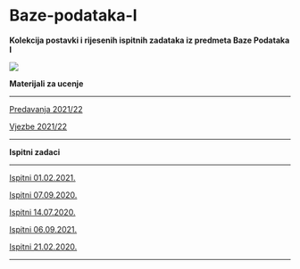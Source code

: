 # Baze-podataka-I


**Kolekcija postavki i rijesenih ispitnih zadataka iz predmeta Baze Podataka I**
<br>


![](https://komarev.com/ghpvc/?username=Baze-podataka-I&label=Broj+posjeta:)


**Materijali za ucenje**

<hr>


[Predavanja 2021/22](https://edufit-my.sharepoint.com/personal/rijad_azemi_edu_fit_ba/_layouts/15/onedrive.aspx?ct=1634655380275&or=Teams%2DHL&originalPath=aHR0cHM6Ly9lZHVmaXQtbXkuc2hhcmVwb2ludC5jb20vOmY6L2cvcGVyc29uYWwvcmlqYWRfYXplbWlfZWR1X2ZpdF9iYS9FbG5XRWxCeGYtVkJvanRQZjNmZ2NNOEJUZ0p3UE9TdVlkdVIwNUFBOEtuSzRnP3J0aW1lPUV0T29uaENUMlVn&id=%2Fpersonal%2Frijad%5Fazemi%5Fedu%5Ffit%5Fba%2FDocuments%2FFakultet%20Informacijskih%20Tehnologija%2FFIT%20%2D%20II%20Godina%20Snimci%2FPredavanja%2FBP%20Predavanja)

[Vjezbe 2021/22](https://edufit-my.sharepoint.com/personal/rijad_azemi_edu_fit_ba/_layouts/15/onedrive.aspx?ct=1634655380275&or=Teams%2DHL&originalPath=aHR0cHM6Ly9lZHVmaXQtbXkuc2hhcmVwb2ludC5jb20vOmY6L2cvcGVyc29uYWwvcmlqYWRfYXplbWlfZWR1X2ZpdF9iYS9FbG5XRWxCeGYtVkJvanRQZjNmZ2NNOEJUZ0p3UE9TdVlkdVIwNUFBOEtuSzRnP3J0aW1lPUV0T29uaENUMlVn&id=%2Fpersonal%2Frijad%5Fazemi%5Fedu%5Ffit%5Fba%2FDocuments%2FFakultet%20Informacijskih%20Tehnologija%2FFIT%20%2D%20II%20Godina%20Snimci%2FVjezbe%2FBP%20Vjezbe)


<hr>

**Ispitni zadaci**
<hr>

[Ispitni 01.02.2021.](https://github.com/Infinity-Vault/Baze-podataka-I/tree/main/Ispitni%20zadaci/01.02.2021)

[Ispitni 07.09.2020.](https://github.com/Infinity-Vault/Baze-podataka-I/tree/main/Ispitni%20zadaci/07.09.2020)

[Ispitni 14.07.2020.](https://github.com/Infinity-Vault/Baze-podataka-I/tree/main/Ispitni%20zadaci/14.07.2020)

[Ispitni 06.09.2021.](https://github.com/Infinity-Vault/Baze-podataka-I/tree/main/Ispitni%20zadaci/06.09.2021)

[Ispitni 21.02.2020.]()
<hr>